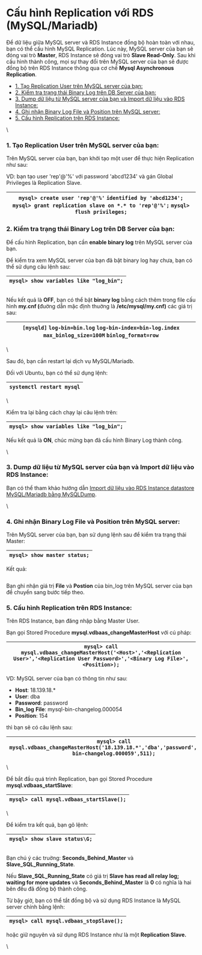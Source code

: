 # Cấu hình Replication với RDS (MySQL/Mariadb)

Để dữ liệu giữa MySQL server và RDS Instance đồng bộ hoàn toàn với nhau, bạn có thể cấu hình MySQL Replication. Lúc này, MySQL server của bạn sẽ đóng vai trò **Master**, RDS Instance sẽ đóng vai trò **Slave Read-Only**. Sau khi cấu hình thành công, mọi sự thay đổi trên MySQL server của bạn sẽ được đồng bộ trên RDS Instance thông qua cơ chế **Mysql Asynchronous Replication**.

* [1. Tạo Replication User trên MySQL server của bạn:](cau-hinh-replication-voi-rds-mysql-mariadb.md#cauhinhreplicationvoirds-mysql-mariadb-1.taoreplicationusertrenmysqlservercuaban)
* [2. Kiểm tra trạng thái Binary Log trên DB Server của bạn:](cau-hinh-replication-voi-rds-mysql-mariadb.md#cauhinhreplicationvoirds-mysql-mariadb-2.kiemtratrangthaibinarylogtrendbservercuaban)
* [3. Dump dữ liệu từ MySQL server của bạn và Import dữ liệu vào RDS Instance:](cau-hinh-replication-voi-rds-mysql-mariadb.md#cauhinhreplicationvoirds-mysql-mariadb-3.dumpdulieutumysqlservercuabanvaimportdulieuvaordsinstance)
* [4. Ghi nhận Binary Log File và Position trên MySQL server:](cau-hinh-replication-voi-rds-mysql-mariadb.md#cauhinhreplicationvoirds-mysql-mariadb-4.ghinhanbinarylogfilevapositiontrenmysqlserver)
* [5. Cấu hình Replication trên RDS Instance:](cau-hinh-replication-voi-rds-mysql-mariadb.md#cauhinhreplicationvoirds-mysql-mariadb-5.cauhinhreplicationtrenrdsinstance)

\


### **1. Tạo Replication User trên MySQL server của bạn:** <a href="#cauhinhreplicationvoirds-mysql-mariadb-1.taoreplicationusertrenmysqlservercuaban" id="cauhinhreplicationvoirds-mysql-mariadb-1.taoreplicationusertrenmysqlservercuaban"></a>

Trên MySQL server của bạn, bạn khởi tạo một user để thực hiện Replication như sau:

VD: bạn tạo user 'rep'@'%' với password 'abcd1234' và gán Global Privileges là Replication Slave.

| `mysql> create user 'rep'@'%'` `identified by 'abcd1234';` `mysql> grant replication slave on *.* to 'rep'@'%';` `mysql> flush privileges;` |
| ------------------------------------------------------------------------------------------------------------------------------------------- |



### **2. Kiểm tra trạng thái Binary Log trên DB Server của bạn:** <a href="#cauhinhreplicationvoirds-mysql-mariadb-2.kiemtratrangthaibinarylogtrendbservercuaban" id="cauhinhreplicationvoirds-mysql-mariadb-2.kiemtratrangthaibinarylogtrendbservercuaban"></a>

Để cấu hình Replication, bạn cần **enable binary log** trên MySQL server của bạn.

Để kiểm tra xem MySQL server của bạn đã bật binary log hay chưa, bạn có thể sử dụng câu lệnh sau:

| `mysql> show variables like "log_bin";` |
| --------------------------------------- |

<figure><img src="https://docs.vngcloud.vn/download/attachments/10880120/Screenshot%20from%202019-11-08%2011-15-34.png?version=3&#x26;modificationDate=1573186809000&#x26;api=v2" alt=""><figcaption></figcaption></figure>

Nếu kết quả là **OFF**, bạn có thể bật **binary log** bằng cách thêm trong file cấu hình **my.cnf (**&#x111;uờng dẫn mặc định thuờng là **/etc/mysql/my.cnf)** các giá trị sau:

| `[mysqld]` `log-bin=bin.log` `log-bin-index=bin-log.index` `max_binlog_size=100M` `binlog_format=row` |
| ----------------------------------------------------------------------------------------------------- |

\


Sau đó, bạn cần restart lại dịch vụ MySQL/Mariadb.

Đối với Ubuntu, bạn có thể sử dụng lệnh:

| `systemctl restart mysql` |
| ------------------------- |

\


Kiểm tra lại bằng cách chạy lại câu lệnh trên:

| `mysql> show variables like "log_bin";` |
| --------------------------------------- |

Nếu kết quả là **ON**, chúc mừng bạn đã cấu hình Binary Log thành công.

\


### **3. Dump dữ liệu từ MySQL server của bạn và Import dữ liệu vào RDS Instance:** <a href="#cauhinhreplicationvoirds-mysql-mariadb-3.dumpdulieutumysqlservercuabanvaimportdulieuvaordsinstance" id="cauhinhreplicationvoirds-mysql-mariadb-3.dumpdulieutumysqlservercuabanvaimportdulieuvaordsinstance"></a>

Bạn có thể tham khảo hướng dẫn [Import dữ liệu vào RDS Instance datastore MySQL/Mariadb bằng MySQLDump](import-du-lieu-vao-rds-instance-mysql-mariadb-bang-mysqldump.md).

\


### **4. Ghi nhận Binary Log File và Position trên MySQL server:** <a href="#cauhinhreplicationvoirds-mysql-mariadb-4.ghinhanbinarylogfilevapositiontrenmysqlserver" id="cauhinhreplicationvoirds-mysql-mariadb-4.ghinhanbinarylogfilevapositiontrenmysqlserver"></a>

Trên MySQL server của bạn, bạn sử dụng lệnh sau để kiểm tra trạng thái Master:

| `mysql> show master status;` |
| ---------------------------- |

Kết quả:

<figure><img src="https://docs.vngcloud.vn/download/attachments/10880120/Screenshot%20from%202019-11-08%2011-16-05.png?version=1&#x26;modificationDate=1573186810000&#x26;api=v2" alt=""><figcaption></figcaption></figure>

Bạn ghi nhận giá trị **File** và **Postion** của bin\_log trên MySQL server của bạn để chuyển sang bước tiếp theo.



### **5. Cấu hình Replication trên RDS Instance:** <a href="#cauhinhreplicationvoirds-mysql-mariadb-5.cauhinhreplicationtrenrdsinstance" id="cauhinhreplicationvoirds-mysql-mariadb-5.cauhinhreplicationtrenrdsinstance"></a>

Trên RDS Instance, bạn đăng nhập bằng Master User.

Bạn gọi Stored Procedure **mysql.vdbaas\_changeMasterHost** với cú pháp:

| `mysql> call mysql.vdbaas_changeMasterHost('<Host>','<Replication User>','<Replication User Password>','<Binary Log File>',<Position>);` |
| ---------------------------------------------------------------------------------------------------------------------------------------- |

VD: MySQL server của bạn có thông tin như sau:

* **Host**: 18.139.18.\*
* **User**: dba
* **Password**: password
* **Bin\_log** **File**: mysql-bin-changelog.000054
* **Position**: 154

thì bạn sẽ có câu lệnh sau:

| `mysql> call mysql.vdbaas_changeMasterHost('18.139.18.*','dba','password','mysql-bin-changelog.000059',511);` |
| ------------------------------------------------------------------------------------------------------------- |

\


Để bắt đầu quá trình Replication, bạn gọi Stored Procedure **mysql.vdbaas\_startSlave**:

| `mysql> call mysql.vdbaas_startSlave();` |
| ---------------------------------------- |

\


Để kiểm tra kết quả, bạn gõ lệnh:

| `mysql> show slave status\G;` |
| ----------------------------- |

<figure><img src="https://docs.vngcloud.vn/download/attachments/10880120/Screenshot%20from%202019-11-08%2011-16-18.png?version=1&#x26;modificationDate=1573186810000&#x26;api=v2" alt=""><figcaption></figcaption></figure>

Bạn chú ý các truờng: **Seconds\_Behind\_Master** và **Slave\_SQL\_Running\_State**.

Nếu **Slave\_SQL\_Running\_State** có giá trị **Slave has read all relay log; waiting for more updates** và **Seconds\_Behind\_Master** là **0** có nghĩa là hai bên đều đã đồng bộ thành công.

Từ bậy giờ, bạn có thể tắt đồng bộ và sử dụng RDS Instance là MySQL server chính bằng lệnh:

| `mysql> call mysql.vdbaas_stopSlave();` |
| --------------------------------------- |

hoặc giữ nguyên và sử dụng RDS Instance như là một **Replication Slave.**

\
